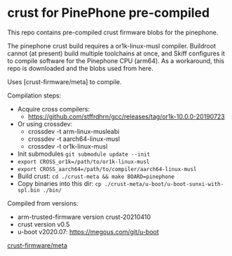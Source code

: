 # crust for PinePhone pre-compiled

This repo contains pre-compiled crust firmware blobs for the pinephone.

The pinephone crust build requires a or1k-linux-musl compiler. Buildroot cannot
(at present) build multiple toolchains at once, and Skiff configures it to
compile software for the Pinephone CPU (arm64). As a workaround, this repo is
downloaded and the blobs used from here.

Uses [crust-firmware/meta] to compile.

Compilation steps:

 - Acquire cross compilers:
   - https://github.com/stffrdhrn/gcc/releases/tag/or1k-10.0.0-20190723
 - Or using crossdev:
   - crossdev -t arm-linux-musleabi
   - crossdev -t aarch64-linux-musl
   - crossdev -t or1k-linux-musl
 - Init submodules `git submodule update --init`
 - `export CROSS_or1k=/path/to/or1k-linux-musl`
 - `export CROSS_aarch64=/path/to/compiler/aarch64-linux-musl`
 - Build crust: `cd ./crust-meta && make BOARD=pinephone`
 - Copy binaries into this dir: `cp ./crust-meta/u-boot/u-boot-sunxi-with-spl.bin ./bin/`

Compiled from versions:

 - arm-trusted-firmware version crust-20210410
 - crust version v0.5
 - u-boot v2020.07: https://megous.com/git/u-boot

[crust-firmware/meta](https://github.com/crust-firmware/meta)
